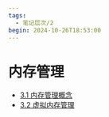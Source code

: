```yaml
---
tags:
  - 笔记层次/2
begin: 2024-10-26T18:53:00
---
```


# 内存管理

- [3.1 内存管理概念](3.1%20内存管理概念.md)
- [3.2 虚拟内存管理](3.2%20虚拟内存管理.md)